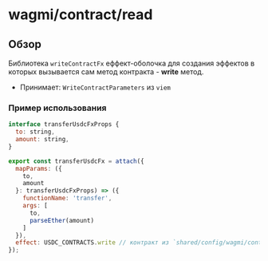 # wagmi/contract/read

## Обзор
Библиотека `writeContractFx` еффект-оболочка для создания эффектов в которых вызывается сам метод контракта - **write** метод.
- Принимает: `WriteContractParameters` из `viem`

### Пример использования
```javascript
interface transferUsdcFxProps {
  to: string,
  amount: string,
}

export const transferUsdcFx = attach({
  mapParams: ({
    to,
    amount
  }: transferUsdcFxProps) => ({
    functionName: 'transfer',
    args: [
      to,
      parseEther(amount)
    ]
  }),
  effect: USDC_CONTRACTS.write // контракт из `shared/config/wagmi/contracts`
});
```